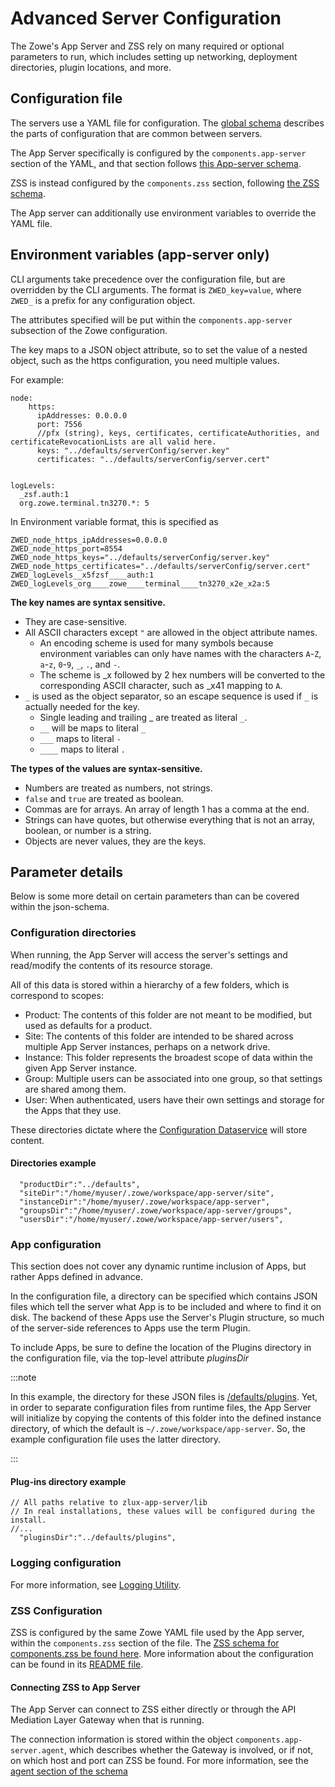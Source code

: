 # Advanced Server Configuration

The Zowe's App Server and ZSS rely on many required or optional parameters to run, which includes setting up networking, deployment directories, plugin locations, and more. 

## Configuration file

The servers use a YAML file for configuration. The [global schema](https://github.com/zowe/zowe-install-packaging/blob/v2.x/staging/schemas/zowe-yaml-schema.json) describes the parts of configuration that are common between servers.

The App Server specifically is configured by the `components.app-server` section of the YAML, and that section follows [this App-server schema](https://github.com/zowe/zlux-app-server/blob/v2.x/staging/schemas/app-server-config.json).

ZSS is instead configured by the `components.zss` section, following [the ZSS schema](https://github.com/zowe/zss/blob/v2.x/staging/schemas/zss-config.json).

The App server can additionally use environment variables to override the YAML file.

## Environment variables (app-server only)

CLI arguments take precedence over the configuration file, but are overridden by the CLI arguments.
The format is `ZWED_key=value`, where `ZWED_` is a prefix for any configuration object.

The attributes specified will be put within the `components.app-server` subsection of the Zowe configuration.

The key maps to a JSON object attribute, so to set the value of a nested object, such as the https configuration, you need multiple values.

For example:

```
node: 
    https: 
      ipAddresses: 0.0.0.0
      port: 7556
      //pfx (string), keys, certificates, certificateAuthorities, and certificateRevocationLists are all valid here.
      keys: "../defaults/serverConfig/server.key"
      certificates: "../defaults/serverConfig/server.cert"
    

logLevels: 
  _zsf.auth:1
  org.zowe.terminal.tn3270.*: 5

```

In Environment variable format, this is specified as

```
ZWED_node_https_ipAddresses=0.0.0.0
ZWED_node_https_port=8554
ZWED_node_https_keys="../defaults/serverConfig/server.key"
ZWED_node_https_certificates="../defaults/serverConfig/server.cert"
ZWED_logLevels__x5fzsf____auth:1
ZWED_logLevels_org____zowe____terminal____tn3270_x2e_x2a:5
```

**The key names are syntax sensitive.**
* They are case-sensitive.
* All ASCII characters except `"` are allowed in the object attribute names.
    * An encoding scheme is used for many symbols because environment variables can only have names with the characters `A`-`Z`, `a`-`z`, `0`-`9`, `_`, `.`, and `-`.
    * The scheme is _x followed by 2 hex numbers will be converted to the corresponding ASCII character, such as _x41 mapping to `A`.
* `_` is used as the object separator, so an escape sequence is used if `_` is actually needed for the key.
    * Single leading and trailing _ are treated as literal `_`.
    * `__` will be maps to literal `_`
    * `___` maps to literal `-`
    * `____` maps to literal `.`

**The types of the values are syntax-sensitive.**
* Numbers are treated as numbers, not strings. 
* `false` and `true` are treated as boolean.
* Commas are for arrays. An array of length 1 has a comma at the end.
* Strings can have quotes, but otherwise everything that is not an array, boolean, or number is a string.
* Objects are never values, they are the keys.


## Parameter details
Below is some more detail on certain parameters than can be covered within the json-schema.

### Configuration directories

When running, the App Server will access the server's settings and read/modify the contents of its resource storage.

All of this data is stored within a hierarchy of a few folders, which is correspond to scopes:
- Product: The contents of this folder are not meant to be modified, but used as defaults for a product.
- Site: The contents of this folder are intended to be shared across multiple App Server instances, perhaps on a network drive.
- Instance: This folder represents the broadest scope of data within the given App Server instance.
- Group: Multiple users can be associated into one group, so that settings are shared among them.
- User: When authenticated, users have their own settings and storage for the Apps that they use.

These directories dictate where the [Configuration Dataservice](https://github.com/zowe/zlux/wiki/Configuration-Dataservice) will store content.

#### Directories example

```
  "productDir":"../defaults",
  "siteDir":"/home/myuser/.zowe/workspace/app-server/site",
  "instanceDir":"/home/myuser/.zowe/workspace/app-server",
  "groupsDir":"/home/myuser/.zowe/workspace/app-server/groups",
  "usersDir":"/home/myuser/.zowe/workspace/app-server/users",
```

### App configuration

This section does not cover any dynamic runtime inclusion of Apps, but rather Apps defined in advance.

In the configuration file, a directory can be specified which contains JSON files which tell the server what App is to be included and where to find it on disk. The backend of these Apps use the Server's Plugin structure, so much of the server-side references to Apps use the term Plugin.

To include Apps, be sure to define the location of the Plugins directory in the configuration file, via the top-level attribute *pluginsDir*

:::note

In this example, the directory for these JSON files is [/defaults/plugins](https://github.com/zowe/zlux-app-server/tree/v3.x/master/defaults/plugins). Yet, in order to separate configuration files from runtime files, the App Server will initialize by copying the contents of this folder into the defined instance directory, of which the default is `~/.zowe/workspace/app-server`. So, the example configuration file uses the latter directory.

:::

#### Plug-ins directory example

```
// All paths relative to zlux-app-server/lib
// In real installations, these values will be configured during the install.
//...
  "pluginsDir":"../defaults/plugins",
```

### Logging configuration

For more information, see [Logging Utility](mvd-logutility.md).

### ZSS Configuration

ZSS is configured by the same Zowe YAML file used by the App server, within the `components.zss` section of the file. The [ZSS schema for components.zss be found here](https://github.com/zowe/zss/blob/v2.x/staging/schemas/zss-config.json). More information about the configuration can be found in its [README file](https://github.com/zowe/zss/#quick-run-how-to-start-zss).

#### Connecting ZSS to App Server

The App Server can connect to ZSS either directly or through the API Mediation Layer Gateway when that is running.

The connection information is stored within the object `components.app-server.agent`, which describes whether the Gateway is involved, or if not, on which host and port can ZSS be found. For more information, see the [agent section of the schema](https://github.com/zowe/zlux-app-server/blob/c22105381e129bd999c47e838b424679eba26aa6/schemas/app-server-config.json#L262)

